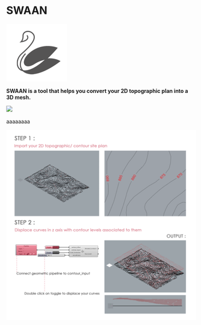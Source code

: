 # SWAAN

![](Assets/SWAAN_logo.png)

**SWAAN is a tool that helps you convert your 2D topographic plan into a 3D mesh.**

![](Assets/SWAAN_GIF.gif)

aaaaaaaa

![](Assets/SWAAN_png3.png)
